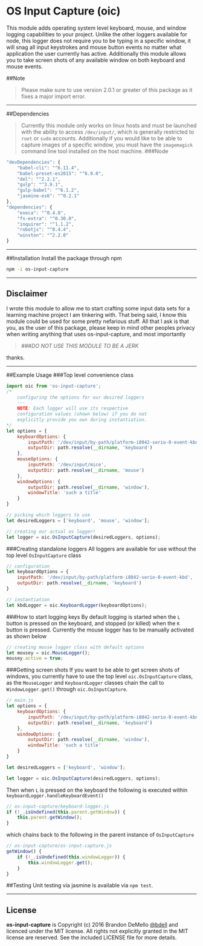 # OS Input Capture (oic)
This module adds operating system level keyboard, mouse, and window logging capabilities to your project.  Unlike the other loggers available for node, this logger does not require you to be typing in a specific window, it will snag all input keystrokes and mouse button events no matter what application the user currently has active.  Additionally this module allows you to take screen shots of any available window on both keyboard and mouse events.

##Note
>Please make sure to use version 2.0.1 or greater of this package as it fixes a major import error.

---

##Dependencies
> Currently this module only works on linux hosts and must be launched with the ability to access `/dev/input/`, which is generally restricted to `root` or `sudo` accounts.  Additionally if you would like to be able to capture images of a specific window, you must have the `imagemagick` command line tool installed on the host machine.
###Node
```js
"devDependencies": {
    "babel-cli": "^6.11.4",
    "babel-preset-es2015": "^6.9.0",
    "del": "^2.2.1",
    "gulp": "^3.9.1",
    "gulp-babel": "^6.1.2",
    "jasmine-es6": "^0.2.1"
},
"dependencies": {
    "execa": "^0.4.0",
    "fs-extra": "^0.30.0",
    "inquirer": "^1.1.2",
    "robotjs": "^0.4.4",
    "winston": "^2.2.0"
}
```

---

##Installation
Install the package through npm
```bash
npm -i os-input-capture
```

---

## Disclaimer
I wrote this module to allow me to start crafting some input data sets for a learning machine project I am tinkering with.  That being said, I know this module could be used for some pretty nefarious stuff.  All that I ask is that you, as the user of this package, please keep in mind other peoples privacy when writing anything that uses os-input-capture, and most importantly
> ###*DO NOT USE THIS MODULE TO BE A JERK*

thanks.

---

##Example Usage
###Top level convenience class

```js
import oic from 'os-input-capture';
/*
    configuring the options for our desired loggers
    ---
    NOTE: Each logger will use its respective
    configuration values (shown below) if you do not
    explicitly provide you own during instantiation.
*/
let options = {
    keyboardOptions: {
        inputPath: '/dev/input/by-path/platform-i8042-serio-0-event-kbd',
        outputDir: path.resolve(__dirname, 'keyboard')
    },
    mouseOptions: {
        inputPath: '/dev/input/mice',
        outputDir: path.resolve(__dirname, 'mouse')
    },
    windowOptions: {
        outputDir: path.resolve(__dirname, 'window'),
        windowTitle: 'such a title'
    }
}

// picking which loggers to use
let desiredLoggers = ['keyboard', 'mouse', 'window'];

// creating our actual os logger!
let logger = oic.OsInputCapture(desiredLoggers, options);
```
###Creating standalone loggers
All loggers are available for use without the top level `OsInputCapture` class
```js
// configuration
let keyboardOptions = {
    inputPath: '/dev/input/by-path/platform-i8042-serio-0-event-kbd',
    outputDir: path.resolve(__dirname, 'keyboard')
}

// instantiation
let kbdLogger = oic.KeyboardLogger(keyboardOptions);
```
###How to start logging keys
By default logging is started when the `L` button is pressed on the keyboard, and stopped (or killed) when the `K` button is pressed.  Currently the mouse logger has to be manually activated as shown below
```js
// creating mouse logger class with default options
let mousey = oic.MouseLogger();
mousey.active = true;
```
###Getting screen shots
If you want to be able to get screen shots of windows, you currently have to use the top level `oic.OsInputCapture` class, as the `MouseLogger` and `KeyboardLogger` classes chain the call to `WindowLogger.get()` through `oic.OsInputCapture`.

```js
// main.js
let options = {
    keyboardOptions: {
        inputPath: '/dev/input/by-path/platform-i8042-serio-0-event-kbd',
        outputDir: path.resolve(__dirname, 'keyboard')
    },
    windowOptions: {
        outputDir: path.resolve(__dirname, 'window'),
        windowTitle: 'such a title'
    }
}

let desiredLoggers = ['keyboard', 'window'];

let logger = oic.OsInputCapture(desiredLoggers, options);
```
Then when `L` is pressed on the keyboard the following is executed within `keyboardLogger.handleKeyboardEvent()`

```js
// os-input-capture/keyboard-logger.js
if (!_.isUndefined(this.parent.getWindow)) {
    this.parent.getWindow();
}
```
which chains back to the following in the parent instance of `OsInputCapture`
```js
// os-input-capture/os-input-capture.js
getWindow() {
    if (!_.isUndefined(this.windowLogger)) {
        this.windowLogger.get();
    }
}
```

##Testing
Unit testing via jasmine is available via
`npm test`.

---
## License

**os-input-capture** is Copyright (c) 2016 Brandon DeMello [@bdell](https://github.com/bdell) and licenced under the MIT license. All rights not explicitly granted in the MIT license are reserved. See the included LICENSE file for more details.
